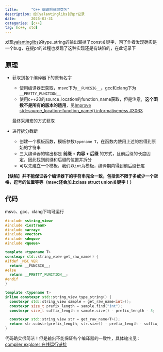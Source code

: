 ```yaml
---
title:      "C++ 编译期获取类名"
description: 给[yalantinglibs]的pr记录
date:       2025-03-31
categories: [c++]
tag: [c++, std]
---
```


发现[yalantinglibs](https://github.com/alibaba/yalantinglibs/pull/874)的type_string的输出漏掉了const关键字，问了作者发现确实是一个bug，在提pr的过程也发现了这种实现还是有缺陷的，在此记录下

## 原理

* 获取到各个编译器下的原有名字
  * 使用编译器宏获取，msvc下为`__FUNCSIG__`，gcc和clang下为`__PRETTY_FUNCTION__`
  * 使用c++20的source_location的function_name获取，但是注意，**这个函数不是所有的版本的适用**，见[Improve std::source_location::function_name() informativeness #3063](https://github.com/microsoft/STL/issues/3063)

  最终采用宏的方式获取
* 进行拆分截断
  * 创建一个模板函数，模板参数`typename T`，在函数内使用上述的宏得到原始的字符串
  * 三大编译器的输出都是 **前缀 + 内容 + 后缀** 的方式，且前后缀的长度固定，因此找到前缀和后缀的位置并拆分
  * 可以先建立一个模板，我们以`int`为模板，编译期内得到前后缀长度

**【缺陷】并不能保证各个编译器下的字符串完全一致，包括但不限于多或少一个空格，逗号的位置等等（msvc还会加上class struct union关键字！）**

## 代码

msvc、gcc、clang下均可运行

``` c++
#include <string_view>
#include <iostream>
#include <array>
#include <vector>
#include <deque>
#include <queue>

template <typename T>
constexpr std::string_view get_raw_name() {
#ifdef _MSC_VER
  return __FUNCSIG__;
#else
  return __PRETTY_FUNCTION__;
#endif
}

template <typename T>
inline constexpr std::string_view type_string() {
  constexpr std::string_view sample = get_raw_name<int>();
  constexpr size_t prefix_length = sample.find("int");
  constexpr size_t suffix_length = sample.size() - prefix_length - 3;

  constexpr std::string_view str = get_raw_name<T>();
  return str.substr(prefix_length, str.size() - prefix_length - suffix_length);
}
```

代码确实很简洁！但是输出不能保证各个编译器的一致性，具体输出见：
[compiler explorer 在线运行链接](https://www.godbolt.org/z/dncsebqKv)
